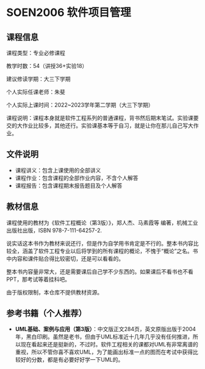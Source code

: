 # SOEN2006 软件项目管理

## 课程信息

课程类型：专业必修课程

教学时数：54（讲授36+实验18）

建议修读学期：大三下学期

个人实际任课老师：朱斐

个人实际上课时间：2022~2023学年第二学期（大三下学期）

课程说明：课程本身就是软件工程系列的普通课程，背书然后期末笔试。实验课要交的大作业比较多，其他还行。实验课基本等于自习，就是让你在那儿自己写大作业。

## 文件说明

- 课程讲义：包含上课使用的全部讲义
- 课程作业：包含课程的全部作业内容，不含个人解答
- 课程报告：包含课程期末报告题目及个人解答

## 教材信息

课程使用的教材为《软件工程概论（第3版）》，郑人杰、马素霞等 编著，机械工业出版社出版，ISBN 978-7-111-64257-2.

说实话这本书作为教材来说还行，但是作为自学用书肯定是不行的。整本书内容比较全，涵盖了软件工程专业以后将学到的所有课程的概论，不愧于“概论”之名。书中内容和课件贴合得比较密切，还是可以看看的。

整本书内容量非常大，还是需要课后自己学不少东西的。如果课后不看书也不看PPT，那考试等着挂科吧。

由于版权限制，本仓库不提供教材资源。

## 参考书籍（个人推荐）

- **UML基础、案例与应用（第3版）**：中文版正文284页，英文原版出版于2004年，黑白印刷。虽然是老书，但由于UML标准近十几年几乎没有任何推进，所以现在看起来还是挺新的，不过时。软件工程相关的课都对UML有非常离谱的重视，所以不管你喜不喜欢UML，为了能画出标准一点的图而在考试中获得比较好的分数，都是有必要好好学一下UML的。